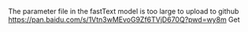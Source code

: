 
The parameter file in the fastText model is too large to upload to github https://pan.baidu.com/s/1Vtn3wMEvoG9Zf6TVjD670Q?pwd=wy8m Get
